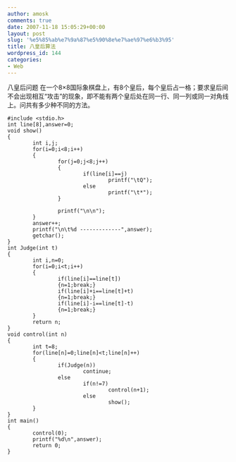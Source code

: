 ```yaml
---
author: amosk
comments: true
date: 2007-11-18 15:05:29+00:00
layout: post
slug: '%e5%85%ab%e7%9a%87%e5%90%8e%e7%ae%97%e6%b3%95'
title: 八皇后算法
wordpress_id: 144
categories:
- Web
---
```


八皇后问题
在一个8×8国际象棋盘上，有8个皇后，每个皇后占一格；要求皇后间不会出现相互“攻击”的现象，即不能有两个皇后处在同一行、同一列或同一对角线上。问共有多少种不同的方法。

    #include <stdio.h>
    int line[8],answer=0;
    void show()
    {
            int i,j;
            for(i=0;i<8;i++)
            {
                    for(j=0;j<8;j++)
                    {
                            if(line[i]==j)
                                    printf("\tQ");
                            else
                                    printf("\t*");
                    }
    
                    printf("\n\n");
            }
            answer++;
            printf("\n\t%d -------------",answer);
            getchar();
    }
    int Judge(int t)
    {
            int i,n=0;
            for(i=0;i<t;i++)
            {
                    if(line[i]==line[t])
                    {n=1;break;}
                    if(line[i]+i==line[t]+t)
                    {n=1;break;}
                    if(line[i]-i==line[t]-t)
                    {n=1;break;}
            }
            return n;
    }
    void control(int n)
    {
            int t=8;
            for(line[n]=0;line[n]<t;line[n]++)
            {
                    if(Judge(n))
                            continue;
                    else
                            if(n!=7)
                                    control(n+1);
                            else
                                    show();
            }
    }
    int main()
    {
            control(0);
            printf("%d\n",answer);
            return 0;
    }
